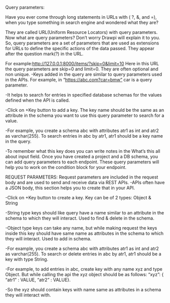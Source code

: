 Query parameters:

Have you ever come through long statements in URLs with ( ?, &, and
=), when you type something in search engine and wondered what
they are?

They are called URL(Uniform Resource Locators) with query
parameters. Now what are query parameters? Don’t worry Drawpi
will explain it to you. So, query parameters are a set of parameters
that are used as extensions for URLs to define the specific actions of
the data passed. They appear after the question mark(?) in the URL.

For example:http://127.0.0.1:8000/items/?skip=0&limit=10
Here in this URL the query parameters are skip=0 and limit=0. They
are often optional and non unique.
-Keys added in the query are similar to query parameters used
in the APIs. For example, in “https://abc.com?car=bmw” car is a
query parameter.


-It helps to search for entries in specified database schemas for
the values defined when the API is called.


-Click on +Key button to add a key. The key name should be the
same as an attribute in the schema you want to use this query
parameter to search for a value.


-For example, you create a schema abc with attributes atr1 as
int and atr2 as varchar(255). To search entries in abc by atr1,
atr1 should be a key name in the query.


-To remember what this key does you can write notes in the
What’s this all about input field.
Once you have created a project and a DB schema, you can add
query parameters to each endpoint. These query parameters will
help you to work on the condition block for your endpoint.


REQUEST PARAMETERS:
Request parameters are included in the request body and are used
to send and receive data via REST APIs.
-APIs often have a JSON body, this section helps you to create
that in your API.

-Click on +Key button to create a key. Key can be of 2 types:
Object & String

-String type keys should like query have a name similar to an
attribute in the schema to which they will interact. Used to find
& delete in the schema.

-Object type keys can take any name, but while making request
the keys inside this key should have same name as attributes in
the schema to which they will interact. Used to add in schema.

-For example, you create a schema abc with attributes atr1 as
int and atr2 as varchar(255). To search or delete entries in abc
by atr1, atr1 should be a key with type String.

-For example, to add entries in abc, create key with any name
xyz and type Object. But while calling the api the xyz object
should be as follows:
“xyz”: { “atr1” : VALUE, “atr2” : VALUE}.

-So the xyz should contain keys with name same as attributes in a schema they will interact with.

